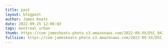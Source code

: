 ```yaml
---
title: past
layout: blogpost
author: James Keats
date: 2022-09-25 12:00:03
tags: montreal urban
thumb: https://com-jameskeats-photo.s3.amazonaws.com/2022-09-XX/DSC_0414_thumb.jpg
fullsize: https://com-jameskeats-photo.s3.amazonaws.com/2022-09-XX/DSC_0414.jpg
---
```

